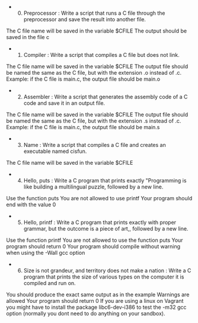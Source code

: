 - 0. Preprocessor : Write a script that runs a C file through the preprocessor and save the result into another file.

The C file name will be saved in the variable $CFILE
The output should be saved in the file c

- 1. Compiler : Write a script that compiles a C file but does not link.

The C file name will be saved in the variable $CFILE
The output file should be named the same as the C file, but with the extension .o instead of .c.
Example: if the C file is main.c, the output file should be main.o

- 2. Assembler : Write a script that generates the assembly code of a C code and save it in an output file.

The C file name will be saved in the variable $CFILE
The output file should be named the same as the C file, but with the extension .s instead of .c.
Example: if the C file is main.c, the output file should be main.s

- 3. Name : Write a script that compiles a C file and creates an executable named cisfun.

The C file name will be saved in the variable $CFILE

- 4. Hello, puts : Write a C program that prints exactly "Programming is like building a multilingual puzzle, followed by a new line.

Use the function puts
You are not allowed to use printf
Your program should end with the value 0

- 5. Hello, printf : Write a C program that prints exactly with proper grammar, but the outcome is a piece of art,, followed by a new line.

Use the function printf
You are not allowed to use the function puts
Your program should return 0
Your program should compile without warning when using the -Wall gcc option

- 6. Size is not grandeur, and territory does not make a nation : Write a C program that prints the size of various types on the computer it is compiled and run on.

You should produce the exact same output as in the example
Warnings are allowed
Your program should return 0
If you are using a linux on Vagrant you might have to install the package libc6-dev-i386 to test the -m32 gcc option (normally you dont need to do anything on your sandbox).
